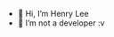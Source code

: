 - 👋 Hi, I’m Henry Lee
- 👀 I’m not a developer :v 

<!---
fr13ndly-alien/fr13ndly-alien is a ✨ special ✨ repository because its `README.md` (this file) appears on your GitHub profile.
You can click the Preview link to take a look at your changes.
--->
